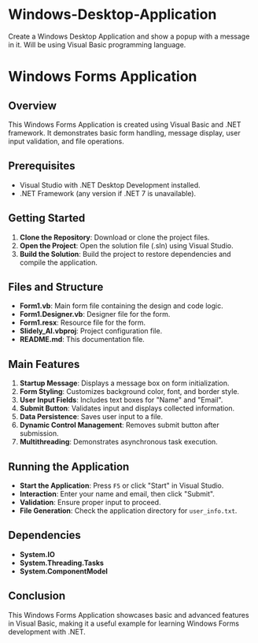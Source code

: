 # Windows-Desktop-Application
 Create a Windows Desktop Application and show a popup with a message in it. Will be using Visual Basic programming language.

# Windows Forms Application

## Overview
This Windows Forms Application is created using Visual Basic and .NET framework. It demonstrates basic form handling, message display, user input validation, and file operations.

## Prerequisites
- Visual Studio with .NET Desktop Development installed.
- .NET Framework (any version if .NET 7 is unavailable).

## Getting Started
1. **Clone the Repository**: Download or clone the project files.
2. **Open the Project**: Open the solution file (.sln) using Visual Studio.
3. **Build the Solution**: Build the project to restore dependencies and compile the application.

## Files and Structure
- **Form1.vb**: Main form file containing the design and code logic.
- **Form1.Designer.vb**: Designer file for the form.
- **Form1.resx**: Resource file for the form.
- **Slidely_AI.vbproj**: Project configuration file.
- **README.md**: This documentation file.

## Main Features
1. **Startup Message**: Displays a message box on form initialization.
2. **Form Styling**: Customizes background color, font, and border style.
3. **User Input Fields**: Includes text boxes for "Name" and "Email".
4. **Submit Button**: Validates input and displays collected information.
5. **Data Persistence**: Saves user input to a file.
6. **Dynamic Control Management**: Removes submit button after submission.
7. **Multithreading**: Demonstrates asynchronous task execution.

## Running the Application
- **Start the Application**: Press `F5` or click "Start" in Visual Studio.
- **Interaction**: Enter your name and email, then click "Submit".
- **Validation**: Ensure proper input to proceed.
- **File Generation**: Check the application directory for `user_info.txt`.

## Dependencies
- **System.IO**
- **System.Threading.Tasks**
- **System.ComponentModel**

## Conclusion
This Windows Forms Application showcases basic and advanced features in Visual Basic, making it a useful example for learning Windows Forms development with .NET.
